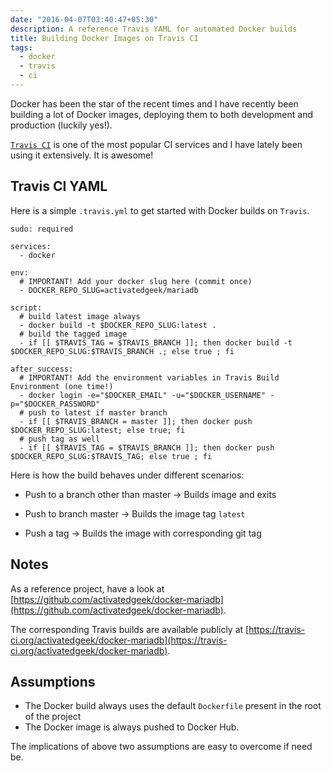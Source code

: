 ```yaml
---
date: "2016-04-07T03:40:47+05:30"
description: A reference Travis YAML for automated Docker builds
title: Building Docker Images on Travis CI
tags:
  - docker
  - travis
  - ci
---
```


Docker has been the star of the recent times and I have recently been
building a lot of Docker images, deploying them to both development and
production (luckily yes!).

[`Travis CI`](https://travis-ci.org) is one of the most popular CI services and
I have lately been using it extensively. It is awesome!

## Travis CI YAML

Here is a simple `.travis.yml` to get started with Docker builds on `Travis`.

```
sudo: required

services:
  - docker

env:
  # IMPORTANT! Add your docker slug here (commit once)
  - DOCKER_REPO_SLUG=activatedgeek/mariadb

script:
  # build latest image always
  - docker build -t $DOCKER_REPO_SLUG:latest .
  # build the tagged image
  - if [[ $TRAVIS_TAG = $TRAVIS_BRANCH ]]; then docker build -t $DOCKER_REPO_SLUG:$TRAVIS_BRANCH .; else true ; fi

after_success:
  # IMPORTANT! Add the environment variables in Travis Build Environment (one time!)
  - docker login -e="$DOCKER_EMAIL" -u="$DOCKER_USERNAME" -p="$DOCKER_PASSWORD"
  # push to latest if master branch
  - if [[ $TRAVIS_BRANCH = master ]]; then docker push $DOCKER_REPO_SLUG:latest; else true; fi
  # push tag as well
  - if [[ $TRAVIS_TAG = $TRAVIS_BRANCH ]]; then docker push $DOCKER_REPO_SLUG:$TRAVIS_TAG; else true ; fi
```

Here is how the build behaves under different scenarios:

* Push to a branch other than master -> Builds image and exits

* Push to branch master -> Builds the image tag `latest`

* Push a tag -> Builds the image with corresponding git tag

## Notes
As a reference project, have a look at
[https://github.com/activatedgeek/docker-mariadb](https://github.com/activatedgeek/docker-mariadb).

The corresponding Travis builds are available publicly at
[https://travis-ci.org/activatedgeek/docker-mariadb](https://travis-ci.org/activatedgeek/docker-mariadb).

## Assumptions

* The Docker build always uses the default `Dockerfile` present in the root of the project
* The Docker image is always pushed to Docker Hub.

The implications of above two assumptions are easy to overcome if need be.
